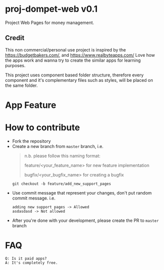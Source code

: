 # proj-dompet-web v0.1
Project Web Pages for money management.

## Credit

This non commercial/personal use project is inspired by the https://budgetbakers.com/, and https://www.realbyteapps.com/ 
Love how the apps work and wanna try to create the similar apps for learning purposes. 

This project uses component based folder structure, therefore every component and it's complementary files such as styles, 
will be placed on the same folder.

# App Feature

# How to contribute

- Fork the repository
- Create a new branch from `master` branch, i.e.
    > n.b. please follow this naming format:
    >
    > feature/<your_feature_name> for new feature implementation
    >
    > bugfix/<your_bugfix_name> for creating a bugfix
    >   
    ```
    git checkout -b feature/add_new_support_pages
    ```
- Use commit message that represent your changes, don't put random commit message. i.e.
    ```
    adding new support pages -> Allowed
    asdasdasd -> Not allowed
    ```
- After you're done with your development, please create the PR to `master` branch

# FAQ

```
Q: Is it paid apps?
A: It's completely free.
```
